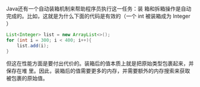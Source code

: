 Java还有一个自动装箱机制来帮助程序员执行这一任务：装
箱和拆箱操作是自动完成的。比如，这就是为什么下面的代码是有效的（一个 int 被装箱成为
Integer ）

```java
List<Integer> list = new ArrayList<>();
for (int i = 300; i < 400; i++){
	list.add(i);
}
```

但这在性能方面是要付出代价的。装箱后的值本质上就是把原始类型包裹起来，并保存在堆
里。因此，装箱后的值需要更多的内存，并需要额外的内存搜索来获取被包裹的原始值。

